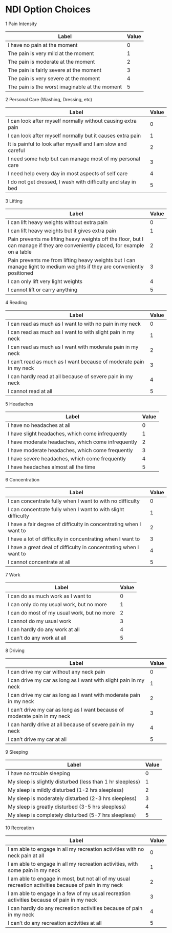 # NDI Option Choices
1 Pain Intensity

| **Label**                                      | **Value** |
| ---------------------------------------------- | --------- |
| I have no pain at the moment                   | 0         |
| The pain is very mild at the moment            | 1         |
| The pain is moderate at the moment             | 2         |
| The pain is fairly severe at the moment        | 3         |
| The pain is very severe at the moment          | 4         |
| The pain is the worst imaginable at the moment | 5         |

2 Personal Care (Washing, Dressing, etc)

| **Label**                                                    | **Value** |
| ------------------------------------------------------------ | --------- |
| I can look after myself normally without causing extra pain  | 0         |
| I can look after myself normally but it causes extra pain    | 1         |
| It is painful to look after myself and I am slow and careful | 2         |
| I need some help but can manage most of my personal care     | 3         |
| I need help every day in most aspects of self care           | 4         |
| I do not get dressed, I wash with difficulty and stay in bed | 5         |

3 Lifting

| **Label**                                                                                                                      | **Value** |
| ------------------------------------------------------------------------------------------------------------------------------ | --------- |
| I can lift heavy weights without extra pain                                                                                    | 0         |
| I can lift heavy weights but it gives extra pain                                                                               | 1         |
| Pain prevents me lifting heavy weights off the floor, but I can manage if they are conveniently placed, for example on a table | 2         |
| Pain prevents me from lifting heavy weights but I can manage light to medium weights if they are conveniently positioned       | 3         |
| I can only lift very light weights                                                                                             | 4         |
| I cannot lift or carry anything                                                                                                | 5         |

4 Reading

| **Label**                                                          | **Value** |
| ------------------------------------------------------------------ | --------- |
| I can read as much as I want to with no pain in my neck            | 0         |
| I can read as much as I want to with slight pain in my neck        | 1         |
| I can read as much as I want with moderate pain in my neck         | 2         |
| I can’t read as much as I want because of moderate pain in my neck | 3         |
| I can hardly read at all because of severe pain in my neck         | 4         |
| I cannot read at all                                               | 5         |

5 Headaches

| **Label**                                          | **Value** |
| -------------------------------------------------- | --------- |
| I have no headaches at all                         | 0         |
| I have slight headaches, which come infrequently   | 1         |
| I have moderate headaches, which come infrequently | 2         |
| I have moderate headaches, which come frequently   | 3         |
| I have severe headaches, which come frequently     | 4         |
| I have headaches almost all the time               | 5         |

6 Concentration

| **Label**                                                          | **Value** |
| ------------------------------------------------------------------ | --------- |
| I can concentrate fully when I want to with no difficulty          | 0         |
| I can concentrate fully when I want to with slight difficulty      | 1         |
| I have a fair degree of difficulty in concentrating when I want to | 2         |
| I have a lot of difficulty in concentrating when I want to         | 3         |
| I have a great deal of difficulty in concentrating when I want to  | 4         |
| I cannot concentrate at all                                        | 5         |

7 Work

| **Label**                                   | **Value** |
| ------------------------------------------- | --------- |
| I can do as much work as I want to          | 0         |
| I can only do my usual work, but no more    | 1         |
| I can do most of my usual work, but no more | 2         |
| I cannot do my usual work                   | 3         |
| I can hardly do any work at all             | 4         |
| I can’t do any work at all                  | 5         |

8 Driving

| **Label**                                                                  | **Value** |
| -------------------------------------------------------------------------- | --------- |
| I can drive my car without any neck pain                                   | 0         |
| I can drive my car as long as I want with slight pain in my neck           | 1         |
| I can drive my car as long as I want with moderate pain in my neck         | 2         |
| I can’t drive my car as long as I want because of moderate pain in my neck | 3         |
| I can hardly drive at all because of severe pain in my neck                | 4         |
| I can’t drive my car at all                                                | 5         |

9 Sleeping

| **Label**                                                 | **Value** |
| --------------------------------------------------------- | --------- |
| I have no trouble sleeping                                | 0         |
| My sleep is slightly disturbed (less than 1 hr sleepless) | 1         |
| My sleep is mildly disturbed (1-2 hrs sleepless)          | 2         |
| My sleep is moderately disturbed (2-3 hrs sleepless)      | 3         |
| My sleep is greatly disturbed (3-5 hrs sleepless)         | 4         |
| My sleep is completely disturbed (5-7 hrs sleepless)      | 5         |

10 Recreation

| **Label**                                                                                             | **Value** |
| ----------------------------------------------------------------------------------------------------- | --------- |
| I am able to engage in all my recreation activities with no neck pain at all                          | 0         |
| I am able to engage in all my recreation activities, with some pain in my neck                        | 1         |
| I am able to engage in most, but not all of my usual recreation activities because of pain in my neck | 2         |
| I am able to engage in a few of my usual recreation activities because of pain in my neck             | 3         |
| I can hardly do any recreation activities because of pain in my neck                                  | 4         |
| I can’t do any recreation activities at all                                                           | 5         |



